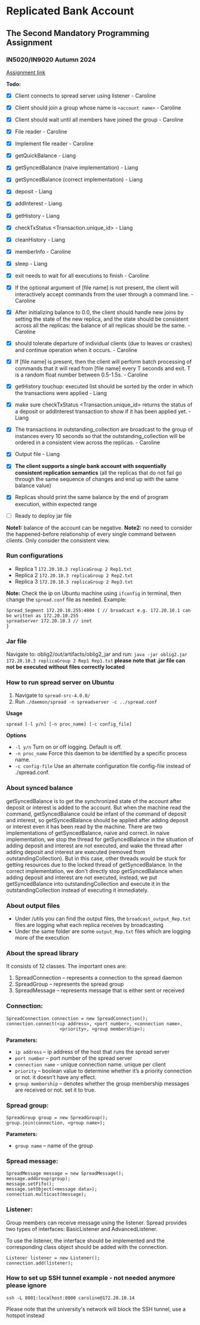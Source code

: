 # Replicated Bank Account
## The Second Mandatory Programming Assignment
### IN5020/IN9020 Autumn 2024

[Assignment link](https://www.uio.no/studier/emner/matnat/ifi/IN5020/h24/timeplan/in5020_2024_assignment2.pdf)

<b>Todo:</b>
- [x] Client connects to spread server using listener - Caroline
- [x] Client should join a group whose name is `<account name>` - Caroline
- [x] Client should wait until all members have joined the group - Caroline
- [x] File reader - Caroline
- [x] Implement file reader - Caroline
- [x] getQuickBalance - Liang
- [x] getSyncedBalance (naive implementation) - Liang
- [x] getSyncedBalance (correct implementation) - Liang
- [x] deposit <amount> - Liang
- [x] addInterest <percent> - Liang
- [x] getHistory - Liang
- [x] checkTxStatus <Transaction.unique_id> - Liang
- [x] cleanHistory - Liang
- [x] memberInfo - Caroline
- [x] sleep <duration> - Liang
- [x] exit needs to wait for all executions to finish - Caroline
- [x] If the optional argument of [file name] is not present, the client will interactively accept commands from the user through a command line. - Caroline
- [x] After initializing balance to 0.0, the client should handle new joins by setting the state of the new replica, and the state should be consistent across all the replicas: the balance of all replicas should be the same. - Caroline

- [x] should tolerate departure of individual clients (due to leaves or crashes) and continue operation when it occurs. - Caroline
- [x] If [file name] is present, then the client will perform batch processing of commands that it will read from [file name] every T seconds and exit. T is a random float number between 0.5-1.5s. - Caroline
- [x] getHistory touchup: executed list should be sorted by the order in which the transactions were applied - Liang
- [x] make sure checkTxStatus <Transaction.unique_id> returns the status of a deposit or addInterest transaction to show if it has been applied yet. - Liang
- [x] The transactions in outstanding_collection are broadcast to the group of instances every 10 seconds so that the outstanding_collection will be ordered in a consistent view across the replicas. - Caroline
- [x] Output file - Liang

- [x] <b>The client supports a single bank account with sequentially consistent replication semantics</b> (all the replicas that do
  not fail go through the same sequence of changes and end up with the same balance value)
- [x] Replicas should print the same balance by the end of program execution, within expected range
- [ ] Ready to deploy jar file

<b>Note1:</b> balance of the account can be negative.
<b>Note2:</b> no need to consider the happened-before relationship of every single command
between clients. Only consider the consistent view.

### Run configurations
- Replica 1 `172.20.10.3 replicaGroup 2 Rep1.txt`
- Replica 2 `172.20.10.3 replicaGroup 2 Rep2.txt`
- Replica 3 `172.20.10.3 replicaGroup 2 Rep3.txt`

<b>Note:</b> Check the ip on Ubuntu machine using `ifconfig` in terminal, then change the `spread.conf` file as needed.
Example:
```
Spread_Segment 172.20.10.255:4804 { // broadcast e.g. 172.20.10.1 can be written as 172.20.10.255
spreadserver 172.20.10.3 // inet
}

```

### Jar file
Navigate to: oblig2/out/artifacts/oblig2_jar and run:
`java -jar oblig2.jar 172.20.10.3 replicaGroup 2 Rep1 Rep1.txt`
<b>please note that .jar file can not be executed without files correctly located</b>

### How to run spread server on Ubuntu
1. Navigate to `spread-src-4.0.0/`
2. Run `./daemon/spread -n spreadserver -c ../spread.conf`

<b>Usage</b>
```
spread [-l y/n] [-n proc_name] [-c config_file]
```

<b>Options</b>
- `-l y/n` Turn on or off logging. Default is off.
- `-n proc_name` Force this daemon to be identified by a specific process name.
- `-c config-file` Use an alternate configuration file config-file instead of ./spread.conf.

### About synced balance
getSyncedBalance is to get the synchronized state of the account after deposit or interest is added to the account. 
But when the machine read the command, getSyncedBalance could be infant of the command of deposit and interest, 
so getSyncedBalance should be applied after adding deposit or interest even it has been read by the machine. 
There are two implementations of getSyncedBalance, naive and correct. In naive implementation, we stop the thread for 
getSyncedBalance in the situation of adding deposit and interest are not executed, and wake the thread after adding deposit 
and interest are executed (removed from outstandingCollection). 
But in this case, other threads would be stuck for getting resources due to the locked thread of getSyncedBalance. 
In the correct implementation, we don't directly stop getSyncedBalance when adding deposit and interest are not executed, 
instead, we put getSyncedBalance into outstandingCollection and execute it in the  outstandingCollection instead of executing it immediately.

### About output files
- Under /utils you can find the output files, the `broadcast_output_Rep.txt` files are logging what each replica receives by broadcasting
- Under the same folder are some `output_Rep.txt` files which are logging more of the execution

### About the spread library
It consists of 12 classes. The important ones are:
1. SpreadConnection – represents a connection to the spread daemon
2. SpreadGroup – represents the spread group
3. SpreadMessage – represents message that is either sent or received

### Connection:
```
SpreadConnection connection = new SpreadConnection();
connection.connect(<ip address>, <port number>, <connection name>, 
                    <priority>, <group membership>);
```
<b>Parameters:</b>
- `ip address` – ip address of the host that runs the spread server
- `port number` – port number of the spread server
- `connection name` - unique connection name. unique per client
- `priority` – boolean value to determine whether it’s a priority connection or not. it  doesn’t have any effect.
- `group membership` – denotes whether the group membership messages are received or not. set it to true.

### Spread group:
```
SpreadGroup group = new SpreadGroup();
group.join(connection, <group name>);
```
<b>Parameters:</b>
- `group name` – name of the group

### Spread message:
```
SpreadMessage message = new SpreadMessage();
message.addGroup(group);
message.setFifo();
message.setObject(<message data>);
connection.multicast(message);
```
### Listener:
Group members can receive message using the listener. Spread provides two types of interfaces: 
BasicListener and AdvancedListener. 

To use the listener, the interface should be 
implemented and the corresponding class object should be added with the connection.
```
Listener listener = new Listener();
connection.add(listener);
```

### How to set up SSH tunnel example - not needed anymore please ignore
```
ssh -L 8001:localhost:8000 caroline@172.20.10.14
```
Please note that the university's network will block the SSH tunnel, use a hotspot instead
